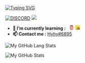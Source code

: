 [![Typing SVG](https://readme-typing-svg.herokuapp.com?color=%23C5B9FF&lines=Hi%2C+I'm+Hyhy+%F0%9F%91%8B;I+am+discord+bot+developer+%F0%9F%9A%80)](https://git.io/typing-svg)

[![DISCORD](https://img.shields.io/static/v1?logo=discord&label=&message=Discord&color=36393f&style=flat-square)](https://discord.gg/yQD2HMQgKh)
![](https://komarev.com/ghpvc/?username=hyhy07&color=e1bdff)

- **🌱 I’m currently learning :** &nbsp;
<code><img height="15" src="https://raw.githubusercontent.com/github/explore/80688e429a7d4ef2fca1e82350fe8e3517d3494d/topics/html/html.png"></code>
 <code><img height="15" src="https://raw.githubusercontent.com/github/explore/80688e429a7d4ef2fca1e82350fe8e3517d3494d/topics/javascript/javascript.png"></code>
- **📫 Contact me :** [Hyhy#6895](https://discord.gg/yQD2HMQgKh)

![My GitHub Lang Stats](https://github-readme-stats.vercel.app/api/top-langs/?username=hyhy07&theme=tokyonight&layout=compact)

![My GitHub Stats](https://github-readme-stats.vercel.app/api?username=hyhy07&count_private=true&show_icons=true&theme=tokyonight)
